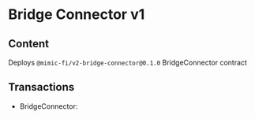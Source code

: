 # Bridge Connector v1

## Content

Deploys `@mimic-fi/v2-bridge-connector@0.1.0` BridgeConnector contract

## Transactions

- BridgeConnector: 
